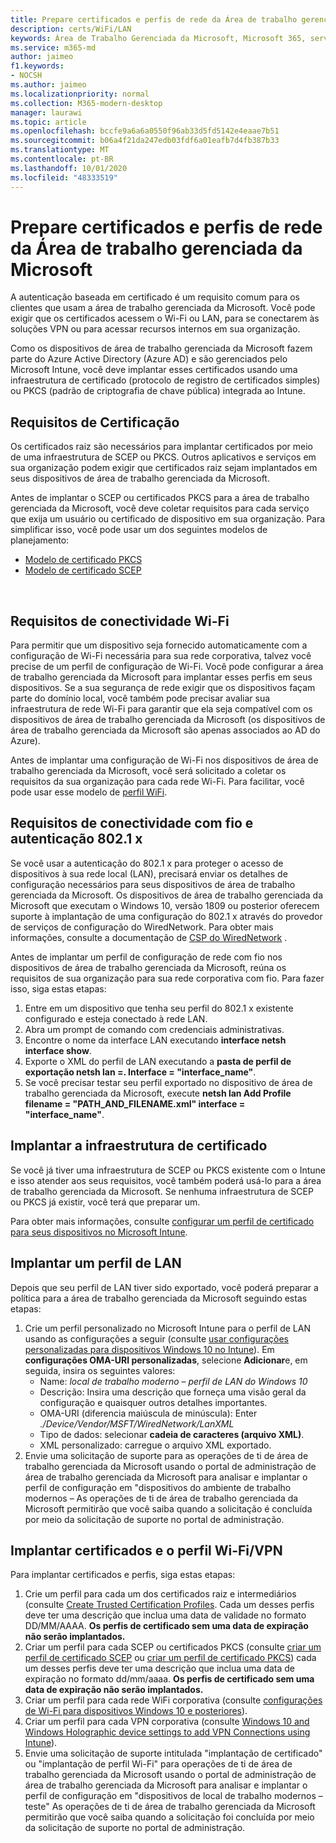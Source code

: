 ```yaml
---
title: Prepare certificados e perfis de rede da Área de trabalho gerenciada da Microsoft
description: certs/WiFi/LAN
keywords: Área de Trabalho Gerenciada da Microsoft, Microsoft 365, serviço, documentação
ms.service: m365-md
author: jaimeo
f1.keywords:
- NOCSH
ms.author: jaimeo
ms.localizationpriority: normal
ms.collection: M365-modern-desktop
manager: laurawi
ms.topic: article
ms.openlocfilehash: bccfe9a6a6a0550f96ab33d5fd5142e4eaae7b51
ms.sourcegitcommit: b06a4f21da247edb03fdf6a01eafb7d4fb387b33
ms.translationtype: MT
ms.contentlocale: pt-BR
ms.lasthandoff: 10/01/2020
ms.locfileid: "48333519"
---
```

# <a name="prepare-certificates-and-network-profiles-for-microsoft-managed-desktop"></a>Prepare certificados e perfis de rede da Área de trabalho gerenciada da Microsoft  
 
A autenticação baseada em certificado é um requisito comum para os clientes que usam a área de trabalho gerenciada da Microsoft. Você pode exigir que os certificados acessem o Wi-Fi ou LAN, para se conectarem às soluções VPN ou para acessar recursos internos em sua organização.   
 
Como os dispositivos de área de trabalho gerenciada da Microsoft fazem parte do Azure Active Directory (Azure AD) e são gerenciados pelo Microsoft Intune, você deve implantar esses certificados usando uma infraestrutura de certificado (protocolo de registro de certificados simples) ou PKCS (padrão de criptografia de chave pública) integrada ao Intune.    
 
## <a name="certificate-requirements"></a>Requisitos de Certificação 
 
Os certificados raiz são necessários para implantar certificados por meio de uma infraestrutura de SCEP ou PKCS. Outros aplicativos e serviços em sua organização podem exigir que certificados raiz sejam implantados em seus dispositivos de área de trabalho gerenciada da Microsoft.    
 
Antes de implantar o SCEP ou certificados PKCS para a área de trabalho gerenciada da Microsoft, você deve coletar requisitos para cada serviço que exija um usuário ou certificado de dispositivo em sua organização. Para simplificar isso, você pode usar um dos seguintes modelos de planejamento:  
 
- [Modelo de certificado PKCS](https://github.com/MicrosoftDocs/microsoft-365-docs/raw/public/microsoft-365/managed-desktop/get-ready/downloads/PKCS-certificate-template.xlsx) 
- [Modelo de certificado SCEP](https://github.com/MicrosoftDocs/microsoft-365-docs/raw/public/microsoft-365/managed-desktop/get-ready/downloads/SCEP-certificate-template.xlsx)

  
## <a name="wi-fi-connectivity-requirements"></a>Requisitos de conectividade Wi-Fi

Para permitir que um dispositivo seja fornecido automaticamente com a configuração de Wi-Fi necessária para sua rede corporativa, talvez você precise de um perfil de configuração de Wi-Fi. Você pode configurar a área de trabalho gerenciada da Microsoft para implantar esses perfis em seus dispositivos. Se a sua segurança de rede exigir que os dispositivos façam parte do domínio local, você também pode precisar avaliar sua infraestrutura de rede Wi-Fi para garantir que ela seja compatível com os dispositivos de área de trabalho gerenciada da Microsoft (os dispositivos de área de trabalho gerenciada da Microsoft são apenas associados ao AD do Azure). 
 
Antes de implantar uma configuração de Wi-Fi nos dispositivos de área de trabalho gerenciada da Microsoft, você será solicitado a coletar os requisitos da sua organização para cada rede Wi-Fi. Para facilitar, você pode usar esse modelo de [perfil WiFi](https://github.com/MicrosoftDocs/microsoft-365-docs/raw/public/microsoft-365/managed-desktop/get-ready/downloads/WiFi-profile-template.xlsx).
 
 
## <a name="wired-connectivity-requirements-and-8021x-authentication"></a>Requisitos de conectividade com fio e autenticação 802.1 x 
 
Se você usar a autenticação do 802.1 x para proteger o acesso de dispositivos à sua rede local (LAN), precisará enviar os detalhes de configuração necessários para seus dispositivos de área de trabalho gerenciada da Microsoft. Os dispositivos de área de trabalho gerenciada da Microsoft que executam o Windows 10, versão 1809 ou posterior oferecem suporte à implantação de uma configuração do 802.1 x através do provedor de serviços de configuração do WiredNetwork. Para obter mais informações, consulte a documentação de [CSP do WiredNetwork](https://docs.microsoft.com/windows/client-management/mdm/wirednetwork-csp) . 
 
Antes de implantar um perfil de configuração de rede com fio nos dispositivos de área de trabalho gerenciada da Microsoft, reúna os requisitos de sua organização para sua rede corporativa com fio. Para fazer isso, siga estas etapas: 
 
 
1. Entre em um dispositivo que tenha seu perfil do 802.1 x existente configurado e esteja conectado à rede LAN.  
2. Abra um prompt de comando com credenciais administrativas. 
3. Encontre o nome da interface LAN executando **interface netsh interface show**. 
4. Exporte o XML do perfil de LAN executando a **pasta de perfil de exportação netsh lan =.  Interface = "interface_name"**. 
5. Se você precisar testar seu perfil exportado no dispositivo de área de trabalho gerenciada da Microsoft, execute **netsh lan Add Profile filename = "PATH_AND_FILENAME.xml" interface = "interface_name"**. 
 
 
## <a name="deploy-certificate-infrastructure"></a>Implantar a infraestrutura de certificado  
 
Se você já tiver uma infraestrutura de SCEP ou PKCS existente com o Intune e isso atender aos seus requisitos, você também poderá usá-lo para a área de trabalho gerenciada da Microsoft. Se nenhuma infraestrutura de SCEP ou PKCS já existir, você terá que preparar um.  
 
Para obter mais informações, consulte [configurar um perfil de certificado para seus dispositivos no Microsoft Intune](https://docs.microsoft.com/intune/certificates-configure). 
 
 
 
## <a name="deploy-a-lan-profile"></a>Implantar um perfil de LAN 
 
Depois que seu perfil de LAN tiver sido exportado, você poderá preparar a política para a área de trabalho gerenciada da Microsoft seguindo estas etapas:   
 
1. Crie um perfil personalizado no Microsoft Intune para o perfil de LAN usando as configurações a seguir (consulte [usar configurações personalizadas para dispositivos Windows 10 no Intune](https://docs.microsoft.com/intune/custom-settings-windows-10)). Em **configurações OMA-URI personalizadas**, selecione **Adicionar**e, em seguida, insira os seguintes valores: 
    - Name: *local de trabalho moderno – perfil de LAN do Windows 10* 
    - Descrição: Insira uma descrição que forneça uma visão geral da configuração e quaisquer outros detalhes importantes. 
    - OMA-URI (diferencia maiúscula de minúscula): Enter *./Device/Vendor/MSFT/WiredNetwork/LanXML*
    - Tipo de dados: selecionar **cadeia de caracteres (arquivo XML)**. 
    - XML personalizado: carregue o arquivo XML exportado.
2. Envie uma solicitação de suporte para as operações de ti de área de trabalho gerenciada da Microsoft usando o portal de administração de área de trabalho gerenciada da Microsoft para analisar e implantar o perfil de configuração em "dispositivos do ambiente de trabalho modernos – As operações de ti de área de trabalho gerenciada da Microsoft permitirão que você saiba quando a solicitação é concluída por meio da solicitação de suporte no portal de administração.
 
## <a name="deploy-certificates-and-wi-fivpn-profile"></a>Implantar certificados e o perfil Wi-Fi/VPN 
 
 
Para implantar certificados e perfis, siga estas etapas:

1. Crie um perfil para cada um dos certificados raiz e intermediários (consulte [Create Trusted Certification Profiles](https://docs.microsoft.com/intune/protect/certificates-configure#step-3-create-trusted-certificate-profiles). Cada um desses perfis deve ter uma descrição que inclua uma data de validade no formato DD/MM/AAAA. **Os perfis de certificado sem uma data de expiração não serão implantados.**
2. Criar um perfil para cada SCEP ou certificados PKCS (consulte [criar um perfil de certificado SCEP](https://docs.microsoft.com/intune/protect/certificates-scep-configure#create-a-scep-certificate-profile) ou [criar um perfil de certificado PKCS](https://docs.microsoft.com/intune/protect/certficates-pfx-configure#create-a-pkcs-certificate-profile)) cada um desses perfis deve ter uma descrição que inclua uma data de expiração no formato dd/mm/aaaa. **Os perfis de certificado sem uma data de expiração não serão implantados.**
3. Criar um perfil para cada rede WiFi corporativa (consulte [configurações de Wi-Fi para dispositivos Windows 10 e posteriores](https://docs.microsoft.com/intune/wi-fi-settings-windows)).
4. Criar um perfil para cada VPN corporativa (consulte [Windows 10 and Windows Holographic device settings to add VPN Connections using Intune](https://docs.microsoft.com/intune/vpn-settings-windows-10)).
5. Envie uma solicitação de suporte intitulada "implantação de certificado" ou "implantação de perfil Wi-Fi" para operações de ti de área de trabalho gerenciada da Microsoft usando o portal de administração de área de trabalho gerenciada da Microsoft para analisar e implantar o perfil de configuração em "dispositivos de local de trabalho modernos – teste" As operações de ti de área de trabalho gerenciada da Microsoft permitirão que você saiba quando a solicitação foi concluída por meio da solicitação de suporte no portal de administração. 
 
 
